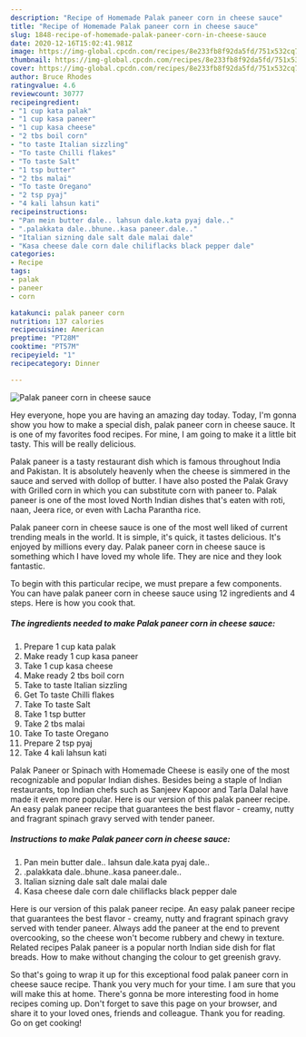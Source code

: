 ```yaml
---
description: "Recipe of Homemade Palak paneer corn in cheese sauce"
title: "Recipe of Homemade Palak paneer corn in cheese sauce"
slug: 1848-recipe-of-homemade-palak-paneer-corn-in-cheese-sauce
date: 2020-12-16T15:02:41.981Z
image: https://img-global.cpcdn.com/recipes/8e233fb8f92da5fd/751x532cq70/palak-paneer-corn-in-cheese-sauce-recipe-main-photo.jpg
thumbnail: https://img-global.cpcdn.com/recipes/8e233fb8f92da5fd/751x532cq70/palak-paneer-corn-in-cheese-sauce-recipe-main-photo.jpg
cover: https://img-global.cpcdn.com/recipes/8e233fb8f92da5fd/751x532cq70/palak-paneer-corn-in-cheese-sauce-recipe-main-photo.jpg
author: Bruce Rhodes
ratingvalue: 4.6
reviewcount: 30777
recipeingredient:
- "1 cup kata palak"
- "1 cup kasa paneer"
- "1 cup kasa cheese"
- "2 tbs boil corn"
- "to taste Italian sizzling"
- "To taste Chilli flakes"
- "To taste Salt"
- "1 tsp butter"
- "2 tbs malai"
- "To taste Oregano"
- "2 tsp pyaj"
- "4 kali lahsun kati"
recipeinstructions:
- "Pan mein butter dale.. lahsun dale.kata pyaj dale.."
- ".palakkata dale..bhune..kasa paneer.dale.."
- "Italian sizning dale salt dale malai dale"
- "Kasa cheese dale corn dale chiliflacks black pepper dale"
categories:
- Recipe
tags:
- palak
- paneer
- corn

katakunci: palak paneer corn 
nutrition: 137 calories
recipecuisine: American
preptime: "PT28M"
cooktime: "PT57M"
recipeyield: "1"
recipecategory: Dinner

---
```



![Palak paneer corn in cheese sauce](https://img-global.cpcdn.com/recipes/8e233fb8f92da5fd/751x532cq70/palak-paneer-corn-in-cheese-sauce-recipe-main-photo.jpg)

Hey everyone, hope you are having an amazing day today. Today, I'm gonna show you how to make a special dish, palak paneer corn in cheese sauce. It is one of my favorites food recipes. For mine, I am going to make it a little bit tasty. This will be really delicious.

Palak paneer is a tasty restaurant dish which is famous throughout India and Pakistan. It is absolutely heavenly when the cheese is simmered in the sauce and served with dollop of butter. I have also posted the Palak Gravy with Grilled corn in which you can substitute corn with paneer to. Palak paneer is one of the most loved North Indian dishes that&#39;s eaten with roti, naan, Jeera rice, or even with Lacha Parantha rice.

Palak paneer corn in cheese sauce is one of the most well liked of current trending meals in the world. It is simple, it's quick, it tastes delicious. It's enjoyed by millions every day. Palak paneer corn in cheese sauce is something which I have loved my whole life. They are nice and they look fantastic.


To begin with this particular recipe, we must prepare a few components. You can have palak paneer corn in cheese sauce using 12 ingredients and 4 steps. Here is how you cook that.

<!--inarticleads1-->

##### The ingredients needed to make Palak paneer corn in cheese sauce:

1. Prepare 1 cup kata palak
1. Make ready 1 cup kasa paneer
1. Take 1 cup kasa cheese
1. Make ready 2 tbs boil corn
1. Take to taste Italian sizzling
1. Get To taste Chilli flakes
1. Take To taste Salt
1. Take 1 tsp butter
1. Take 2 tbs malai
1. Take To taste Oregano
1. Prepare 2 tsp pyaj
1. Take 4 kali lahsun kati


Palak Paneer or Spinach with Homemade Cheese is easily one of the most recognizable and popular Indian dishes. Besides being a staple of Indian restaurants, top Indian chefs such as Sanjeev Kapoor and Tarla Dalal have made it even more popular. Here is our version of this palak paneer recipe. An easy palak paneer recipe that guarantees the best flavor - creamy, nutty and fragrant spinach gravy served with tender paneer. 

<!--inarticleads2-->

##### Instructions to make Palak paneer corn in cheese sauce:

1. Pan mein butter dale.. lahsun dale.kata pyaj dale..
1. .palakkata dale..bhune..kasa paneer.dale..
1. Italian sizning dale salt dale malai dale
1. Kasa cheese dale corn dale chiliflacks black pepper dale


Here is our version of this palak paneer recipe. An easy palak paneer recipe that guarantees the best flavor - creamy, nutty and fragrant spinach gravy served with tender paneer. Always add the paneer at the end to prevent overcooking, so the cheese won&#39;t become rubbery and chewy in texture. Related recipes Palak paneer is a popular north Indian side dish for flat breads. How to make without changing the colour to get greenish gravy. 

So that's going to wrap it up for this exceptional food palak paneer corn in cheese sauce recipe. Thank you very much for your time. I am sure that you will make this at home. There's gonna be more interesting food in home recipes coming up. Don't forget to save this page on your browser, and share it to your loved ones, friends and colleague. Thank you for reading. Go on get cooking!
